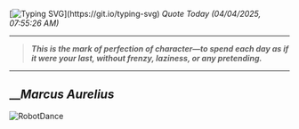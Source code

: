 [![Typing SVG](https://readme-typing-svg.herokuapp.com?font=Press+Start+2P&color=C2F784&size=35&width=900&height=100&lines=Hello+World%2C+I'm+Hung+!)](https://git.io/typing-svg) 
_Quote Today (04/04/2025, 07:55:26 AM)_
___
>**_This is the mark of perfection of character—to spend each day as if it were your last, without frenzy, laziness, or any pretending._**
___

## __**_Marcus Aurelius_**

![RobotDance](src/assets/images/robot-dancing-dribble.gif?style=center)
